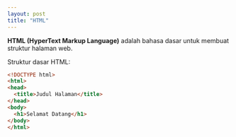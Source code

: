 ```yaml
---
layout: post
title: "HTML"
---
```


**HTML (HyperText Markup Language)** adalah bahasa dasar untuk membuat struktur halaman web.

Struktur dasar HTML:

```html
<!DOCTYPE html>
<html>
<head>
  <title>Judul Halaman</title>
</head>
<body>
  <h1>Selamat Datang</h1>
</body>
</html>